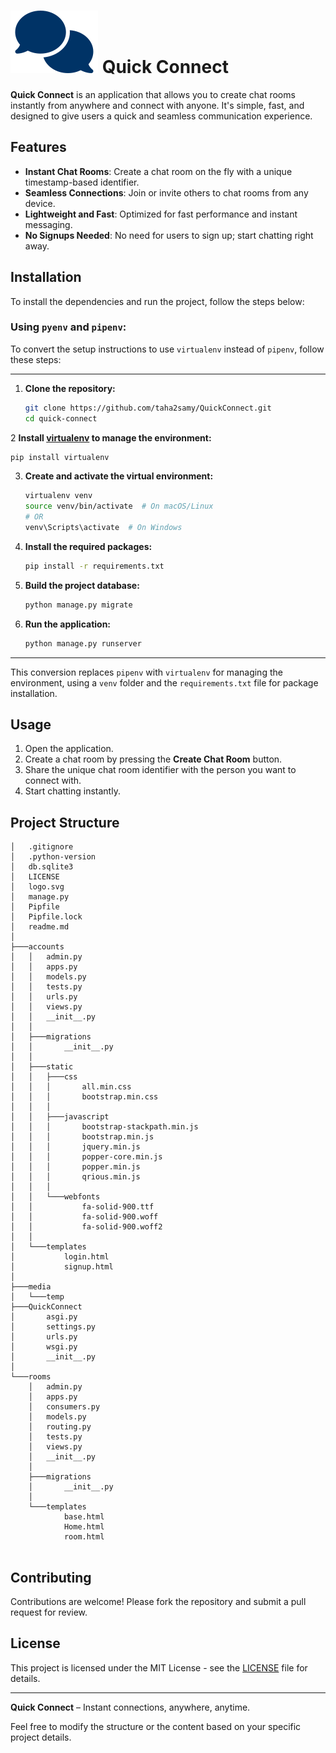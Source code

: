 # ![alt text](logo.svg) Quick Connect



**Quick Connect** is an application that allows you to create chat rooms instantly from anywhere and connect with anyone. It's simple, fast, and designed to give users a quick and seamless communication experience.

## Features

- **Instant Chat Rooms**: Create a chat room on the fly with a unique timestamp-based identifier.
- **Seamless Connections**: Join or invite others to chat rooms from any device.
- **Lightweight and Fast**: Optimized for fast performance and instant messaging.
- **No Signups Needed**: No need for users to sign up; start chatting right away.

## Installation

To install the dependencies and run the project, follow the steps below:

### Using `pyenv` and `pipenv`:

To convert the setup instructions to use `virtualenv` instead of `pipenv`, follow these steps:

---

1. **Clone the repository:**
   ```bash
   git clone https://github.com/taha2samy/QuickConnect.git
   cd quick-connect
   ```

2 **Install [virtualenv](https://virtualenv.pypa.io/en/latest/) to manage the environment:**
   ```bash
   pip install virtualenv
   ```

3. **Create and activate the virtual environment:**
   ```bash
   virtualenv venv
   source venv/bin/activate  # On macOS/Linux
   # OR
   venv\Scripts\activate  # On Windows
   ```

4. **Install the required packages:**
   ```bash
   pip install -r requirements.txt
   ```

5. **Build the project database:**
   ```bash
   python manage.py migrate
   ```

6. **Run the application:**
   ```bash
   python manage.py runserver
   ```

---

This conversion replaces `pipenv` with `virtualenv` for managing the environment, using a `venv` folder and the `requirements.txt` file for package installation.

## Usage

1. Open the application.
2. Create a chat room by pressing the **Create Chat Room** button.
3. Share the unique chat room identifier with the person you want to connect with.
4. Start chatting instantly.

## Project Structure

```plaintext
│   .gitignore
│   .python-version
│   db.sqlite3
│   LICENSE
│   logo.svg
│   manage.py
│   Pipfile
│   Pipfile.lock
│   readme.md
│
├───accounts
│   │   admin.py
│   │   apps.py
│   │   models.py
│   │   tests.py
│   │   urls.py
│   │   views.py
│   │   __init__.py
│   │
│   ├───migrations
│   │       __init__.py
│   │
│   ├───static
│   │   ├───css
│   │   │       all.min.css
│   │   │       bootstrap.min.css
│   │   │
│   │   ├───javascript
│   │   │       bootstrap-stackpath.min.js
│   │   │       bootstrap.min.js
│   │   │       jquery.min.js
│   │   │       popper-core.min.js
│   │   │       popper.min.js
│   │   │       qrious.min.js
│   │   │
│   │   └───webfonts
│   │           fa-solid-900.ttf
│   │           fa-solid-900.woff
│   │           fa-solid-900.woff2
│   │
│   └───templates
│           login.html
│           signup.html
│
├───media
│   └───temp
├───QuickConnect
│       asgi.py
│       settings.py
│       urls.py
│       wsgi.py
│       __init__.py
│
└───rooms
    │   admin.py
    │   apps.py
    │   consumers.py
    │   models.py
    │   routing.py
    │   tests.py
    │   views.py
    │   __init__.py
    │
    ├───migrations
    │       __init__.py
    │
    └───templates
            base.html
            Home.html
            room.html


```

## Contributing

Contributions are welcome! Please fork the repository and submit a pull request for review.

## License

This project is licensed under the MIT License - see the [LICENSE](LICENSE) file for details.

---

**Quick Connect** – Instant connections, anywhere, anytime.

Feel free to modify the structure or the content based on your specific project details.
